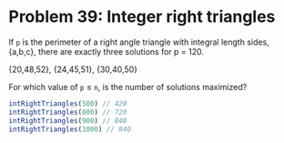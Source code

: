 # Problem 39: Integer right triangles

If `p` is the perimeter of a right angle triangle with integral length sides, {a,b,c}, there are exactly three solutions for p = 120.

{20,48,52}, {24,45,51}, {30,40,50}

For which value of `p` ≤ `n`, is the number of solutions maximized?

```javascript
intRightTriangles(500) // 420
intRightTriangles(800) // 720
intRightTriangles(900) // 840
intRightTriangles(1000) // 840
```
